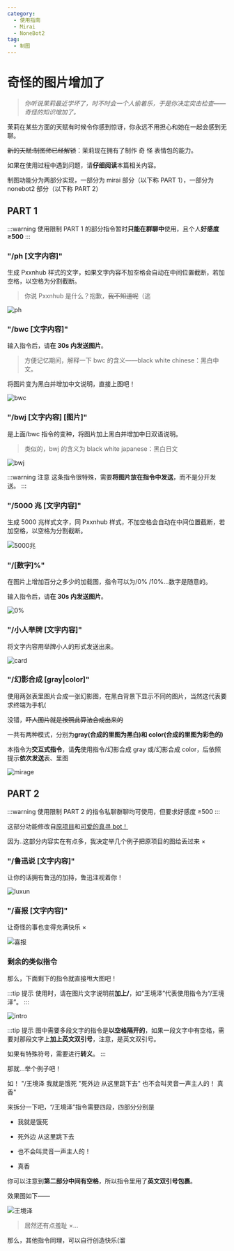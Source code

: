 ```yaml
---
category:
  - 使用指南
  - Mirai
  - NoneBot2
tag:
  - 制图
---
```


# 奇怪的图片增加了

> _你听说茉莉最近学坏了，时不时会一个人偷着乐，于是你决定突击检查——奇怪的知识增加了。_

茉莉在某些方面的天赋有时候令你感到惊讶，你永远不用担心和她在一起会感到无聊。

~~新的天赋:制图师已经解锁~~：茉莉现在拥有了制作 奇 怪 表情包的能力。

如果在使用过程中遇到问题，请**仔细阅读**本篇相关内容。

制图功能分为两部分实现，一部分为 mirai 部分（以下称 PART 1），一部分为 nonebot2 部分（以下称 PART 2）

## PART 1

:::warning 使用限制
PART 1 的部分指令暂时**只能在群聊中**使用，且个人**好感度 ≥500**
:::

### "/ph [文字内容]"

生成 Pxxnhub 样式的文字，如果文字内容不加空格会自动在中间位置截断，若加空格，以空格为分割截断。

> 你说 Pxxnhub 是什么？抱歉，~~我不知道呢~~（逃

![ph](../../makepic/ph.png)

### "/bwc [文字内容]"

输入指令后，请**在 30s 内发送图片**。

> 方便记忆期间，解释一下 bwc 的含义——black white chinese：黑白中文。

将图片变为黑白并增加中文说明，直接上图吧！

![bwc](../../makepic/bwc.png)

### "/bwj [文字内容] [图片]"

是上面/bwc 指令的变种，将图片加上黑白并增加中日双语说明。

> 类似的，bwj 的含义为 black white japanese：黑白日文

![bwj](../../makepic/bwj.png)

:::warning 注意
这条指令很特殊，需要**将图片放在指令中发送**，而不是分开发送。
:::

### "/5000 兆 [文字内容]"

生成 5000 兆样式文字，同 Pxxnhub 样式，不加空格会自动在中间位置截断，若加空格，以空格为分割截断。

![5000兆](../../makepic/5000.png)

### "/[数字]%"

在图片上增加百分之多少的加载图，指令可以为/0% /10%...数字是随意的。

输入指令后，请**在 30s 内发送图片**。

![0%](../../makepic/0.png)

### "/小人举牌 [文字内容]"

将文字内容用举牌小人的形式发送出来。

![card](../../makepic/card.png)

### "/幻影合成 [gray|color]"

使用两张表里图片合成一张幻影图，在黑白背景下显示不同的图片，当然这代表要求终端为手机(

没错，~~吓人图片就是按照此算法合成出来的~~

一共有两种模式，分别为**gray(合成的里图为黑白)和 color(合成的里图为彩色的)**

本指令为**交互式指令**，请**先**使用指令/幻影合成 gray 或/幻影合成 color，后依照提示**依次发送**表、里图

![mirage](../../makepic/mirage.jpg)

## PART 2

:::warning 使用限制
PART 2 的指令私聊群聊均可使用，但要求好感度 ≥500
:::

这部分功能修改自[原项目](https://github.com/noneplugin/nonebot-plugin-memes)和[可爱的真寻 bot！](https://github.com/HibiKier/zhenxun_bot)

因为..这部分内容实在有点多，我决定举几个例子把原项目的图给丢过来 ×

### "/鲁迅说 [文字内容]"

让你的话拥有鲁迅的加持，鲁迅注视着你！

![luxun](../../makepic/luxun.png)

### "/喜报 [文字内容]"

让奇怪的事也变得充满快乐 ×

![喜报](../../makepic/xibao.png)

### 剩余的类似指令

那么，下面剩下的指令就直接甩大图吧！

:::tip 提示
使用时，请在图片文字说明前**加上/**，如“王境泽”代表使用指令为“/王境泽”。
:::

![intro](../../makepic/intro.jpg)

:::tip 提示
图中需要多段文字的指令是**以空格隔开的**，如果一段文字中有空格，需要对那段文字上**加上英文双引号**，注意，是英文双引号。

如果有特殊符号，需要进行**转义**。
:::

那就...举个例子吧！

如！ "/王境泽 我就是饿死 "死外边 从这里跳下去" 也不会叫灵音一声主人的！ 真香"

来拆分一下吧，“/王境泽”指令需要四段，四部分分别是

- 我就是饿死

- 死外边 从这里跳下去

- 也不会叫灵音一声主人的！

- 真香

你可以注意到**第二部分中间有空格**，所以指令里用了**英文双引号包裹**。

效果图如下——

![王境泽](../../makepic/wjz.gif)

> 居然还有点羞耻 ×...

那么，其他指令同理，可以自行创造快乐(溜
